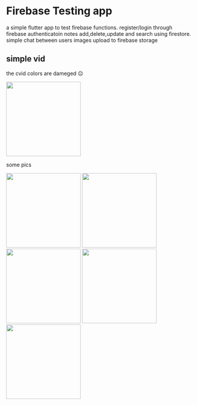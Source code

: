# Firebase Testing app

a simple flutter app to test firebase functions.
register/login through firebase authenticatoin
notes add,delete,update and search using firestore.
simple chat between users
images upload to firebase storage 


## simple vid    
the cvid colors are dameged ☹️
<p float="left">

<img src= "https://github.com/Ammourie/Firebase-Testing/assets/59035839/5488fd3f-fd38-4191-9d86-9ac09b6d2c0f" width="200" />
</p>

some pics 
<p float="left">
<img src= "https://github.com/Ammourie/Firebase-Testing/assets/59035839/ba32cea7-31a5-4c19-aa42-0686fed4e1db" width="200" />
<img src= "https://github.com/Ammourie/Firebase-Testing/assets/59035839/b967fbf8-71d7-4cce-8c91-c50f39c10e58" width="200" />
<img src= "https://github.com/Ammourie/Firebase-Testing/assets/59035839/87257eff-20c1-4838-831b-93dbc1709d74" width="200" />
<img src= "https://github.com/Ammourie/Firebase-Testing/assets/59035839/14a99527-5d9e-465c-a9bc-012df008006d" width="200" />
<img src= "https://github.com/Ammourie/Firebase-Testing/assets/59035839/9ff08a9d-f2ed-4b4f-ae75-3ff430ed5c8c" width="200" />
</p>






                                  
                                                                                                                                                                                                                                   
                                                                                            
